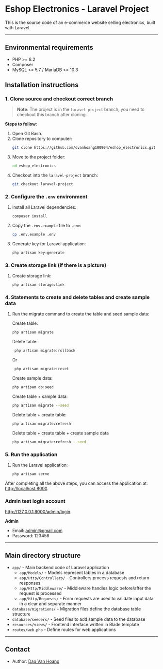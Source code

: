# Eshop Electronics - Laravel Project

This is the source code of an e-commerce website selling electronics, built with Laravel.

---

## Environmental requirements
- PHP >= 8.2
- Composer
- MySQL >= 5.7 / MariaDB >= 10.3

## Installation instructions

### 1. Clone source and checkout correct branch

> **Note:** The project is in the `laravel-project` branch, you need to checkout this branch after cloning.

**Steps to follow:**

1. Open Git Bash.
2. Clone repository to computer:
    ```bash
    git clone https://github.com/dvanhoang100904/eshop_electronics.git
    ```
3. Move to the project folder:
    ```bash
    cd eshop_electronics
    ```
4. Checkout into the `laravel-project` branch:
    ```bash
    git checkout laravel-project
    ```

### 2. Configure the `.env` environment

1. Install all Laravel dependencies:
    ```bash
    composer install
    ```
2. Copy the `.env.example` file to `.env`:
    ```bash
    cp .env.example .env
    ```
3. Generate key for Laravel application:
    ```bash
    php artisan key:generate
    ```

### 3. Create storage link (if there is a picture)

1. Create storage link:
    ```bash
    php artisan storage:link
    ```

### 4. Statements to create and delete tables and create sample data

1. Run the migrate command to create the table and seed sample data:
   
   Create table:
    ```bash
    php artisan migrate
    ```
    
   Delete table:
   ```bash
    php artisan migrate:rollback
    ```
   Or
   ```bash
    php artisan migrate:reset
    ```
    
   Create sample data:
    ```bash
    php artisan db:seed
    ```
    
   Create table + sample data:
    ```bash
    php artisan migrate --seed
    ```

   Delete table + create table:
    ```bash
    php artisan migrate:refresh
    ```
    
   Delete table + create table + create sample data
    ```bash
    php artisan migrate:refresh --seed
    ```

### 5. Run the application

1. Run the Laravel application:
    ```bash
    php artisan serve
    ```
    
After completing all the above steps, you can access the application at: [http://localhost:8000](http://localhost:8000).

### Admin test login account

http://127.0.0.1:8000/admin/login

**Admin**
- Email: admin@gmail.com
- Password: 123456

---

## Main directory structure

- `app/` - Main backend code of Laravel application
  - `app/Models/` - Models represent tables in a database
  - `app/Http/Controllers/` - Controllers process requests and return responses
  - `app/Http/Middleware/` - Middleware handles logic before/after the request is processed
  - `app/Http/Requests/` - Form requests are used to validate input data in a clear and separate manner
- `database/migrations/` - Migration files define the database table structure
- `database/seeders/` - Seed files to add sample data to the database
- `resources/views/` - Frontend interface written in Blade template
- `routes/web.php` - Define routes for web applications

---

## Contact

- Author: [Dao Van Hoang](https://github.com/dvanhoang100904)
